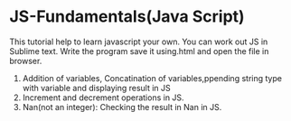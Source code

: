 # JS-Fundamentals(Java Script)
This tutorial help to learn javascript your own. You can work out JS in Sublime text. Write the program save it using.html and open the file in browser. 

1. Addition of variables, Concatination of variables,ppending string type with variable  and displaying result in JS
2. Increment and decrement operations in JS.
3. Nan(not an integer): Checking the result in Nan in JS.
